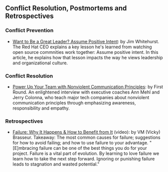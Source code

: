 ## Conflict Resolution, Postmortems and Retrospectives

### Conflict Prevention

- [Want to Be a Great Leader? Assume Positive Intent](https://opensource.com/open-organization/17/2/assuming-positive-intent): by Jim Whitehurst. The Red Hat CEO explains a key lesson he's learned from watching open source commnities work together: Assume positive intent. In this article, he explains how that lesson impacts the way he views leadership and organizational culture.

### Conflict Resolution

- [Power Up Your Team with Nonviolent Communication Principles](http://firstround.com/review/power-up-your-team-with-nonviolent-communication-principles/): by First Round. An enlightened interview with executive coaches Ann Mehl and Jerry Colonna, who teach major tech companies about nonviolent communication principles through emphasizing awareness, responsibility and empathy.

### Retrospectives

- [Failure: Why It Happens & How to Benefit from It](https://archive.org/details/pdxdevops2017-failure) (video): by VM (Vicky) Brasseur. Takeaway: The most common causes for failure; suggestions for how to avoid failing; and how to use failure to your advantage. "[E]mbracing failure can be one of the best things you do for your project. Failure is a vital part of evolution. By learning to love failure we learn how to take the next step forward. Ignoring or punishing failure leads to stagnation and wasted potential."
